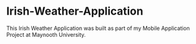 # Irish-Weather-Application
This Irish Weather Application was built as part of my Mobile Application Project at Maynooth University.
